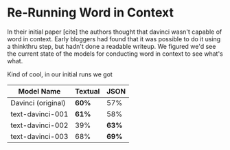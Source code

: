 # Re-Running Word in Context

In their initial paper [cite] the authors thought that davinci wasn't capable of word in context. Early bloggers had found that it was possible to do it using a thinkthru step, but hadn't done a readable writeup. We figured we'd see the current state of the models for conducting word in context to see what's what.

Kind of cool, in our initial runs we got

| Model Name         | Textual | JSON    |
| ------------------ | ------- | ------- |
| Davinci (original) | **60%** | 57%     |
| text-davinci-001   | **61%** | 58%     |
| text-davinci-002   | 39%     | **63%** |
| text-davinci-003   | 68%     | **69%** |
